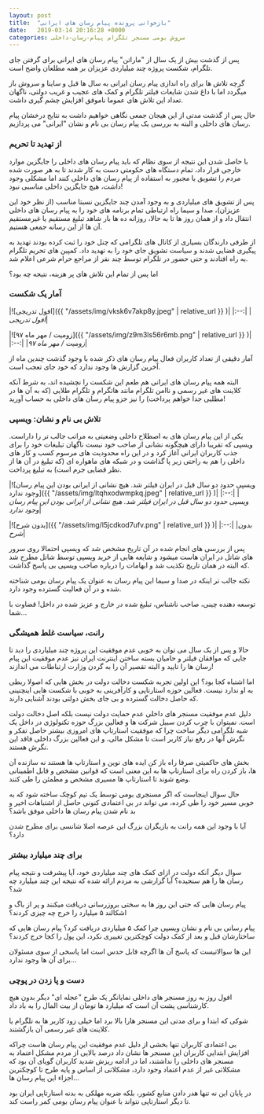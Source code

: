 ```yaml
---
layout: post
title:  "بازخوانی پرونده پیام رسان های ایرانی"
date:   2019-03-14 20:16:28 +0000
categories: سروش بومی مسنجر تلگرام پیام-رسان-داخلی
---
```

پس از گذشت بیش از یک سال از "ماراتن" پیام رسان های ایرانی برای گرفتن جای تلگرام، شکست پروژه چند میلیاردی عزیزان بر همه مطلعان واضح است.

گرچه تلاش ها برای راه اندازی پیام رسان ایرانی به سال ها قبل و ساینا و سروش باز میگردد اما با داغ شدن شایعات فیلتر تلگرام و کمک های عجیب و غریب دولتی، ناگهان تعداد این تلاش های عموما ناموفق افزایش چشم گیری داشت.

حال پس از گذشت مدتی از این هیجان جمعی نگاهی خواهیم داشت به نتایج درخشان پیام رسان های داخلی و البته به بررسی یک پیام رسان بی نام و نشان "ایرانی" می پردازیم.

### از تهدید تا تحریم

با حاصل شدن این نتیجه از سوی نظام که باید پیام رسان های داخلی را جایگزین موارد خارجی قرار داد، تمام دستگاه های حکومتی دست به کار شدند تا به هر صورت شده مردم را تشویق یا مجبور به استفاده از پیام رسان های داخلی کنند اما مشکلی وجود داشت، هیچ جایگزین داخلی مناسبی نبود!

پس از تشویق های میلیاردی و به وجود آمدن چند جایگزین نسبتا مناسب (از نظر خود این عزیزان)، صدا و سیما راه ارتباطی تمام برنامه های خود را به پیام رسان های داخلی انتقال داد و از همان روز ها تا به حالا، روزانه ده ها بار شاهد تبلیغ مستقیم یا غیرمستقیم آن ها از این رسانه جمعی هستیم.

از طرفی دارندگان بسیاری از کانال های تلگرامی که چنل خود را ثبت کرده بودند تهدید به پیگیری قضایی شدند و سیاست تشویق جای خود را به تهدید داد. کمپین های تحریم تلگرام به راه افتادند و حتی حضور در تلگرام توسط چند نفر از مراجع حرام شرعی اعلام شد.

اما پس از تمام این تلاش های پر هزینه، نتیجه چه بود؟

### آمار یک شکست

|![افول تدریجی]({{ "/assets/img/vksk6v7akp8y.jpeg" | relative_url }} )|
|:--:|
|*افول تدریجی*|

|![زومیت / مهر ماه ۹۷]({{ "/assets/img/z9m3ls56r6mb.png" | relative_url }} )|
|:--:|
|*زومیت / مهر ماه ۹۷*|

آمار دقیقی از تعداد کاربران فعال پیام رسان های ذکر شده با وجود گذشت چندین ماه از آخرین گزارش ها وجود ندارد که خود جای تعجب است.

البته همه پیام رسان های ایرانی هم طعم این شکست را نچشیده اند، به شرط آنکه کلاینت های غیر رسمی و ناامن تلگرام مانند هاتگرام و تلگرام طلایی (که به آن ها در مطلبی جدا خواهم پرداخت) را نیز جزو پیام رسان های داخلی به حساب آورید!

### تلاش بی نام و نشان: ویسپی

یکی از این پیام رسان های به اصطلاح داخلی وضعیتی به مراتب جالب تر را داراست. ویسپی که تقریبا دارای هیچگونه نشانی از صاحب خود نیست ناگهان تبلیغات خود را برای جذب کاربران ایرانی آغاز کرد و در این راه محدودیت های مرسوم کسب و کار های داخلی را هم به راحتی زیر پا گذاشت و در شبکه های ماهواره ای (که تبلیغ در آن ها از نظر قضایی جرم است) به تبلیغ پرداخت.

|![ویسپی حدود دو سال قبل در ایران فیلتر شد. هیچ نشانی از ایرانی بودن این پیام رسان وجود ندارد]({{ "/assets/img/ltqhxodwmpkq.jpeg" | relative_url }} )|
|:--:|
|*ویسپی حدود دو سال قبل در ایران فیلتر شد. هیچ نشانی از ایرانی بودن این پیام رسان وجود ندارد*|

|![بدون شرح]({{ "/assets/img/l5jcdkod7ufv.png" | relative_url }} )|
|:--:|
|*بدون شرح*|

پس از بررسی های انجام شده در آن تاریخ مشخص شد که ویسپی احتمالا روی سرور های شاتل در ایران هاست میشود و شایعه هایی از خرید ویسپی توسط شاتل مطرح شد که البته در همان تاریخ تکذیب شد و ابهامات را درباره صاحب ویسپی بی پاسخ گذاشت.

نکته جالب تر اینکه در صدا و سیما این پیام رسان به عنوان یک پیام رسان بومی شناخته شده و در آن فعالیت گسترده وجود دارد.

توسعه دهنده چینی، صاحب ناشناس، تبلیغ شده در خارج و عزیز شده در داخل! قضاوت با شما...

### رانت، سیاست غلط همیشگی

حالا و پس از یک سال می توان به خوبی عدم موفقیت این پروژه چند میلیاردی را دید تا جایی که موافقان فیلتر و حامیان بسته ساختن اینترنت ایران نیز عدم موفقیت این پیام رسان ها را تایید و البته تقصیر آن را به گردن وزارت ارتباطات می اندازند!

اما اشتباه کجا بود؟ این اولین تجربه شکست دخالت دولت در بخش هایی که اصولا ربطی به او ندارد نیست. فعالین حوزه استارتاپی و کارآفرینی به خوبی با شکست هایی اینچنینی که حاصل دخالت گسترده و بی جای بخش دولتی بودند آشنایی دارند.

دلیل عدم موفقیت مسنجر های داخلی عدم حمایت دولت نیست بلکه اصل دخالت دولت است. نمیتوان با چرب کردن سبیل شرکت ها و فعالین بزرگ حوزه تکنولوژی در داخل یک شبه تلگرامی دیگر ساخت چرا که موفقیت استارتاپ های امروزی بیشتر حاصل تفکر و نگرش آنها در رفع نیاز کاربر است تا مشکل مالی، و این فعالین بزرگ داخلی فاقد این نگرش هستند.

بخش های حاکمیتی صرفا راه باز کن ایده های نوین و استارتاپ ها هستند نه سازنده آن ها، باز کردن راه برای استارتاپ ها به این معنی است که قوانین مشخص و قابل اطمینانی وضع شوند تا استارتاپ ها مسیری مشخص و مطمئن را طی کنند.

حال سوال اینجاست که اگر مسنجری بومی توسط یک تیم کوچک ساخته شود که به خوبی مسیر خود را طی کرده، می تواند در بی اعتمادی کنونی حاصل از اشتباهات اخیر و بد نام شدن پیام رسان ها داخلی موفق باشد؟

آیا با وجود این همه رانت به بازیگران بزرگ این عرصه اصلا شانسی برای مطرح شدن دارد؟

### برای چند میلیارد بیشتر

سوال دیگر آنکه دولت در ازای کمک های چند میلیاردی خود، آیا پیشرفت و نتیجه پیام رسان ها را هم سنجیده؟ آیا گزارشی به مردم ارائه شده که نتیجه این چند میلیارد چه شد؟

پیام رسان هایی که حتی این روز ها به سختی بروزرسانی دریافت میکنند و پر از باگ و اشکالند ۵ میلیارد را خرج چه چیزی کردند؟

پیام رسانی بی نام و نشان ویسپی چرا کمک ۵ میلیاردی دریافت کرد؟ پیام رسان هایی که ساختارشان قبل و بعد از کمک دولت کوچکترین تغییری نکرد، این پول را کجا خرج کردند؟

این ها سوالاتیست که پاسخ آن ها اگرچه قابل حدس است اما پاسخی از سوی مسئولان برای آن ها وجود ندارد...

### دست و پا زدن در پوچی

افول روز به روز مسنجر های داخلی نمایانگر یک طرح "عجله ای" دیگر بدون هیچ کارشناسی پشت آن است که میلیارد ها تومان از بیت المال را به باد داد.

شوکی که ابتدا و برای مدتی این مسنجر هارا بالا برد اما خیلی زود کاربر ها به تلگرام یا کلاینت های غیر رسمی آن بازگشتند.

بی اعتمادی کاربران تنها بخشی از دلیل عدم موفقیت این پیام رسان هاست چراکه افزایش ابتدایی کاربران این مسنجر ها نشان داد درصد بالایی از مردم مشکل اعتماد به مسنجر های داخلی را نداشتند، اما در ادامه ریزش شدید کاربران گویای آن بود که مشکلاتی غیر از عدم اعتماد وجود دارد، مشکلاتی از اساس و پایه طرح تا کوچکترین اجزاء این پیام رسان ها...

در پایان این نه تنها هدر دادن منابع کشور، بلکه ضربه مهلکی به بدنه استارتاپی ایران بود تا دیگر استارتاپی نتواند با عنوان پیام رسان بومی کمر راست کند.